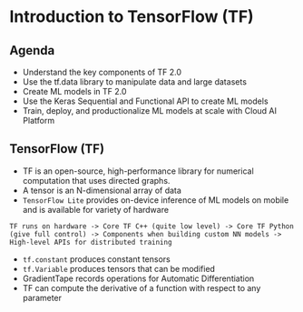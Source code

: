 # Introduction to TensorFlow (TF)
## Agenda
- Understand the key components of TF 2.0
- Use the tf.data library to manipulate data and large datasets
- Create ML models in TF 2.0
- Use the Keras Sequential and Functional API to create ML models
- Train, deploy, and productionalize ML models at scale with Cloud AI Platform

## TensorFlow (TF)
- TF is an open-source, high-performance library for numerical computation that uses directed graphs.
- A tensor is an N-dimensional array of data
- `TensorFlow Lite` provides on-device inference of ML models on mobile and is available for variety of hardware
```
TF runs on hardware -> Core TF C++ (quite low level) -> Core TF Python (give full control) -> Components when building custom NN models -> High-level APIs for distributed training
```
- `tf.constant` produces constant tensors
- `tf.Variable` produces tensors that can be modified
- GradientTape records operations for Automatic Differentiation
- TF can compute the derivative of a function with respect to any parameter
